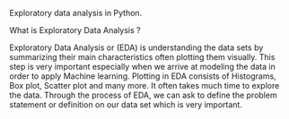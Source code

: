 Exploratory data analysis in Python.


What is Exploratory Data Analysis ?

Exploratory Data Analysis or (EDA) is understanding the data sets by summarizing their main characteristics often plotting them visually. 
This step is very important especially when we arrive at modeling the data in order to apply Machine learning. Plotting in EDA consists of Histograms, Box plot, Scatter plot and many more. It often takes much time to explore the data. Through the process of EDA, we can ask to define the problem statement or definition on our data set which is very important.

